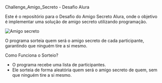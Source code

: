 Challenge_Amigo_Secreto - Desafio Alura

Este é o repositório para o Desafio do Amigo Secreto Alura, onde o objetivo é implementar uma solução de amigo secreto utilizando programação.

![Amigo secreto](https://github.com/user-attachments/assets/01b11e7f-0f77-45dc-89e5-cdafa334ded9)

O programa sorteia quem será o amigo secreto de cada participante, garantindo que ninguém tire a si mesmo.

Como Funciona o Sorteio? 
* O programa recebe uma lista de participantes. 
* Ele sorteia de forma aleatória quem será o amigo secreto de quem, sem que ninguém tire a si mesmo.
